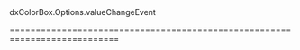 <!--id-->dxColorBox.Options.valueChangeEvent<!--/id-->
<!--merge--><!--/merge-->
<!--hidden--><!--/hidden-->
===========================================================================
